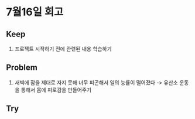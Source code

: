# 7월16일 회고

## Keep
1. 프로젝트 시작하기 전에 관련된 내용 학습하기


## Problem
1. 새벽에 잠을 제대로 자지 못해 너무 피곤해서 일의 능률이 떨어졌다 -> 유산소 운동을 통해서 몸에 피로감을 만들어주기


## Try